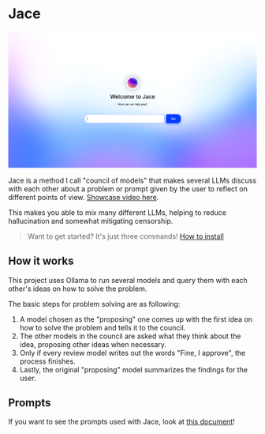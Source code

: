 # Jace

![Jace showcase image](./docs/assets/showcase-image.png)

Jace is a method I call "council of models" that makes several LLMs discuss with each other about a problem or prompt given by the user to reflect on different points of view. [Showcase video here](./docs/assets/showcase-small.webm).

This makes you able to mix many different LLMs, helping to reduce hallucination and somewhat mitigating censorship.

> Want to get started? It's just three commands!
> [How to install](./docs/install.md)

## How it works

This project uses Ollama to run several models and query them with each other's ideas on how to solve the problem.

The basic steps for problem solving are as following:

1. A model chosen as the "proposing" one comes up with the first idea on how to solve the problem and tells it to the council.
2. The other models in the council are asked what they think about the idea, proposing other ideas when necessary.
3. Only if every review model writes out the words "Fine, I approve", the process finishes.
4. Lastly, the original "proposing" model summarizes the findings for the user.

## Prompts

If you want to see the prompts used with Jace, look at [this document](./docs/prompts.md)!
